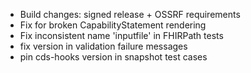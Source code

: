 * Build changes: signed release + OSSRF requirements
* Fix for broken CapabilityStatement rendering 
* Fix inconsistent name 'inputfile' in FHIRPath tests
* fix version in validation failure messages
* pin cds-hooks version in snapshot test cases
